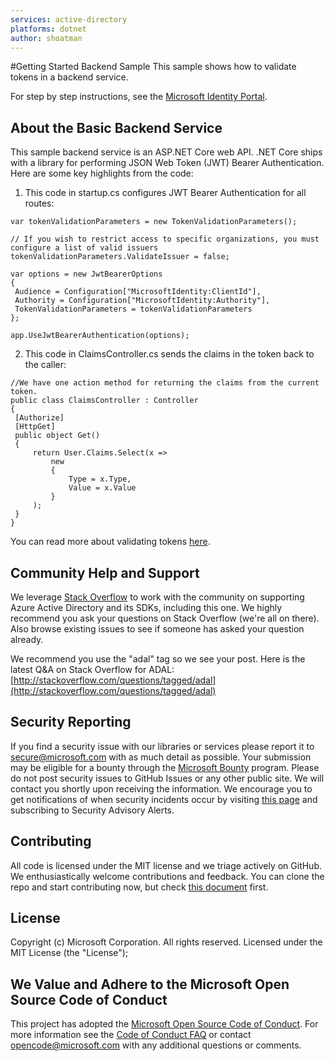```yaml
---
services: active-directory
platforms: dotnet
author: shoatman
---
```


#Getting Started Backend Sample 
This sample shows how to validate tokens in a backend service.

For step by step instructions, see the [Microsoft Identity Portal](https://identity.microsoft.com/Docs/BackendService).

## About the Basic Backend Service 
This sample backend service is an ASP.NET Core web API. .NET Core ships with a library for performing JSON Web Token (JWT) Bearer Authentication. Here are some key highlights from the code:

1.  This code in startup.cs configures JWT Bearer Authentication for all routes:
   ```
var tokenValidationParameters = new TokenValidationParameters();

// If you wish to restrict access to specific organizations, you must configure a list of valid issuers
tokenValidationParameters.ValidateIssuer = false;

var options = new JwtBearerOptions 
{ 
    Audience = Configuration["MicrosoftIdentity:ClientId"], 
    Authority = Configuration["MicrosoftIdentity:Authority"],
    TokenValidationParameters = tokenValidationParameters
}; 

app.UseJwtBearerAuthentication(options); 
   ```

2.  This code in ClaimsController.cs sends the claims in the token back to the caller:
   ```
//We have one action method for returning the claims from the current token. 
public class ClaimsController : Controller 
{ 
    [Authorize] 
    [HttpGet] 
    public object Get() 
    { 
        return User.Claims.Select(x => 
            new  
            { 
                Type = x.Type, 
                Value = x.Value 
            } 
        ); 
    } 
} 
   ```
You can read more about validating tokens [here](https://azure.microsoft.com/en-us/documentation/articles/active-directory-v2-tokens/#validating-tokens).

## Community Help and Support

We leverage [Stack Overflow](http://stackoverflow.com/) to work with the community on supporting Azure Active Directory and its SDKs, including this one. We highly recommend you ask your questions on Stack Overflow (we're all on there). Also browse existing issues to see if someone has asked your question already. 

We recommend you use the "adal" tag so we see your post. Here is the latest Q&A on Stack Overflow for ADAL: [http://stackoverflow.com/questions/tagged/adal](http://stackoverflow.com/questions/tagged/adal)

## Security Reporting

If you find a security issue with our libraries or services please report it to [secure@microsoft.com](mailto:secure@microsoft.com) with as much detail as possible. Your submission may be eligible for a bounty through the [Microsoft Bounty](http://aka.ms/bugbounty) program. Please do not post security issues to GitHub Issues or any other public site. We will contact you shortly upon receiving the information. We encourage you to get notifications of when security incidents occur by visiting [this page](https://technet.microsoft.com/en-us/security/dd252948) and subscribing to Security Advisory Alerts.

## Contributing

All code is licensed under the MIT license and we triage actively on GitHub. We enthusiastically welcome contributions and feedback. You can clone the repo and start contributing now, but check [this document](./contributing.md) first.

## License

Copyright (c) Microsoft Corporation.  All rights reserved. Licensed under the MIT License (the "License"); 

## We Value and Adhere to the Microsoft Open Source Code of Conduct

This project has adopted the [Microsoft Open Source Code of Conduct](https://opensource.microsoft.com/codeofconduct/). For more information see the [Code of Conduct FAQ](https://opensource.microsoft.com/codeofconduct/faq/) or contact [opencode@microsoft.com](mailto:opencode@microsoft.com) with any additional questions or comments.
